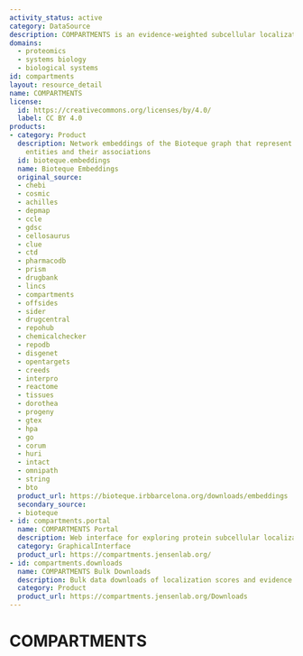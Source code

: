 ```yaml
---
activity_status: active
category: DataSource
description: COMPARTMENTS is an evidence-weighted subcellular localization knowledge resource that integrates experimental data, manual curation, high-throughput localization screens, automatic text mining, and sequence-based predictions to assign proteins to cellular compartments with confidence scores.
domains:
  - proteomics
  - systems biology
  - biological systems
id: compartments
layout: resource_detail
name: COMPARTMENTS
license:
  id: https://creativecommons.org/licenses/by/4.0/
  label: CC BY 4.0
products:
- category: Product
  description: Network embeddings of the Bioteque graph that represent biological
    entities and their associations
  id: bioteque.embeddings
  name: Bioteque Embeddings
  original_source:
  - chebi
  - cosmic
  - achilles
  - depmap
  - ccle
  - gdsc
  - cellosaurus
  - clue
  - ctd
  - pharmacodb
  - prism
  - drugbank
  - lincs
  - compartments
  - offsides
  - sider
  - drugcentral
  - repohub
  - chemicalchecker
  - repodb
  - disgenet
  - opentargets
  - creeds
  - interpro
  - reactome
  - tissues
  - dorothea
  - progeny
  - gtex
  - hpa
  - go
  - corum
  - huri
  - intact
  - omnipath
  - string
  - bto
  product_url: https://bioteque.irbbarcelona.org/downloads/embeddings
  secondary_source:
  - bioteque
- id: compartments.portal
  name: COMPARTMENTS Portal
  description: Web interface for exploring protein subcellular localization evidence across integrated sources.
  category: GraphicalInterface
  product_url: https://compartments.jensenlab.org/
- id: compartments.downloads
  name: COMPARTMENTS Bulk Downloads
  description: Bulk data downloads of localization scores and evidence files.
  category: Product
  product_url: https://compartments.jensenlab.org/Downloads
---
```

# COMPARTMENTS
